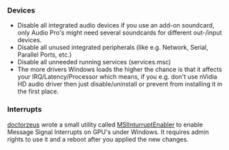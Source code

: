 ### Devices

* Disable all integrated audio devices if you use an add-on soundcard, only Audio Pro's might need several soundcards for different out-/input devices.
* Disable all unused integrated peripherals (like e.g. Network, Serial, Parallel Ports, etc.)
* Disable all unneeded running services (services.msc)
* The more drivers Windows loads the higher the chance is that it affects your IRQ/Latency/Processor which means, if you e.g. don't use nVidia HD audio driver then just disable/uninstall or prevent from installing it in the first place.


### Interrupts

[doctorzeus](https://forums.guru3d.com/members/doctorzeus.275790/) wrote a small utility called [MSIInturruptEnabler](https://github.com/TechtonicSoftware/MSIInturruptEnabler) to enable Message Signal Interrupts on GPU's under Windows. It requires admin rights to use it and a reboot after you applied the new changes.
